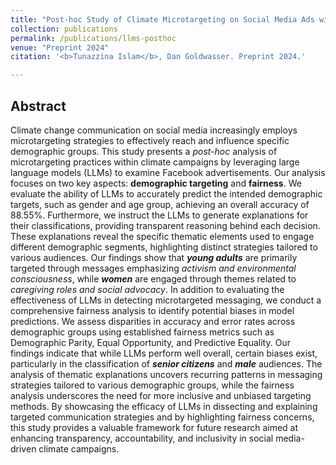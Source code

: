```yaml
---
title: "Post-hoc Study of Climate Microtargeting on Social Media Ads with LLMs: Thematic Insights and Fairness Evaluation"
collection: publications
permalink: /publications/llms-posthoc
venue: "Preprint 2024"
citation: '<b>Tunazzina Islam</b>, Dan Goldwasser. Preprint 2024.'

---
```

<!--- [[arXiv]](https://arxiv.org/pdf/2404.10259.pdf) -->

## Abstract
Climate change communication on social media increasingly employs microtargeting strategies to effectively reach and influence specific demographic groups. This study presents a *post-hoc* analysis of microtargeting practices within climate campaigns by leveraging large language models (LLMs) to examine Facebook advertisements. Our analysis focuses on two key aspects: **demographic targeting** and **fairness**. We evaluate the ability of LLMs to accurately predict the intended demographic targets, such as gender and age group, achieving an overall accuracy of 88.55%. Furthermore, we instruct the LLMs to generate explanations for their classifications, providing transparent reasoning behind each decision. These explanations reveal the specific thematic elements used to engage different demographic segments, highlighting distinct strategies tailored to various audiences. Our findings show that ***young adults*** are primarily targeted through messages emphasizing *activism and environmental consciousness*, while ***women*** are engaged through themes related to *caregiving roles and social advocacy*. In addition to evaluating the effectiveness of LLMs in detecting microtargeted messaging, we conduct a comprehensive fairness analysis to identify potential biases in model predictions. We assess disparities in accuracy and error rates across demographic groups using established fairness metrics such as Demographic Parity, Equal Opportunity, and Predictive Equality. Our findings indicate that while LLMs perform well overall, certain biases exist, particularly in the classification of ***senior citizens*** and ***male*** audiences. The analysis of thematic explanations uncovers recurring patterns in messaging strategies tailored to various demographic groups, while the fairness analysis underscores the need for more inclusive and unbiased targeting methods. By showcasing the efficacy of LLMs in dissecting and explaining targeted communication strategies and by highlighting fairness concerns, this study provides a valuable framework for future research aimed at enhancing transparency, accountability, and inclusivity in social media-driven climate campaigns.
